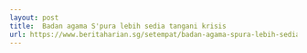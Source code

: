 ```yaml
---
layout: post
title:  Badan agama S'pura lebih sedia tangani krisis
url: https://www.beritaharian.sg/setempat/badan-agama-spura-lebih-sedia-tangani-krisis
---
```


